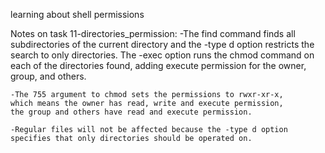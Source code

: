 learning about shell permissions

Notes on task 11-directories_permission:
	-The find command finds all subdirectories of the current 
	directory and the -type d option restricts the search to only 
	directories. The -exec option runs the chmod command on each of 
	the directories found, adding execute permission for the owner,
	group, and others.

	-The 755 argument to chmod sets the permissions to rwxr-xr-x, 
	which means the owner has read, write and execute permission, 
	the group and others have read and execute permission.

	-Regular files will not be affected because the -type d option 
	specifies that only directories should be operated on.
